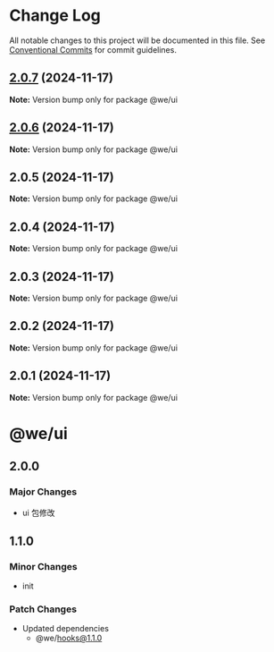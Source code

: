 # Change Log

All notable changes to this project will be documented in this file.
See [Conventional Commits](https://conventionalcommits.org) for commit guidelines.

## [2.0.7](https://github.com/weiAX95/we-lib/compare/@we/ui@2.0.5...@we/ui@2.0.7) (2024-11-17)

**Note:** Version bump only for package @we/ui





## [2.0.6](https://github.com/weiAX95/we-lib/compare/@we/ui@2.0.5...@we/ui@2.0.6) (2024-11-17)

**Note:** Version bump only for package @we/ui





## 2.0.5 (2024-11-17)

**Note:** Version bump only for package @we/ui





## 2.0.4 (2024-11-17)

**Note:** Version bump only for package @we/ui





## 2.0.3 (2024-11-17)

**Note:** Version bump only for package @we/ui





## 2.0.2 (2024-11-17)

**Note:** Version bump only for package @we/ui





## 2.0.1 (2024-11-17)

**Note:** Version bump only for package @we/ui





# @we/ui

## 2.0.0

### Major Changes

- ui 包修改

## 1.1.0

### Minor Changes

- init

### Patch Changes

- Updated dependencies
  - @we/hooks@1.1.0

